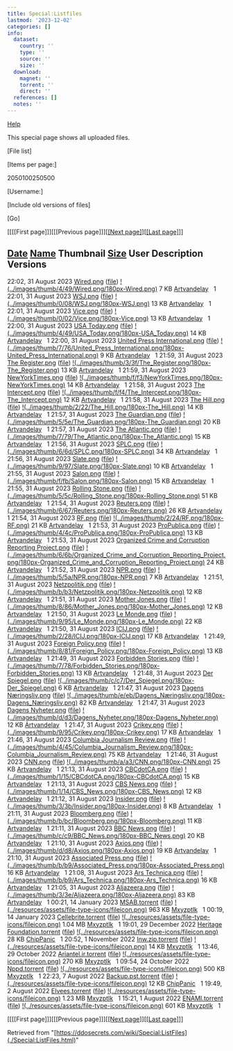 ```yaml
---
title: Special:Listfiles
lastmod: '2023-12-02'
categories: []
info:
  dataset:
    country: ''
    type: ''
    source: ''
    size: ''
  download:
    magnet: ''
    torrent: ''
    direct: ''
  references: []
  notes: ''
---
```




[Help](https://www.mediawiki.org/wiki/Special:MyLanguage/Help:Managing_files)

This special page shows all uploaded files.

[File
list]

[Items per page:]

2050100250500

[Username:]

[Include old versions of
files]

[Go]

[[[[First
page]]][[[Previous
page]]][[[Next
page]](../index.php%3Ftitle=Special:ListFiles&offset=20220801152140%7CENAMI.torrent.html)][[[Last
page]](../index.php%3Ftitle=Special:ListFiles&dir=prev.html)]]

[Date](../index.php%3Ftitle=Special:ListFiles&sort=img_timestamp&limit=50&asc=1&desc=.html "Sort ascending") [Name](../index.php%3Ftitle=Special:ListFiles&sort=img_name&limit=50.html "Special:ListFiles") Thumbnail [Size](../index.php%3Ftitle=Special:ListFiles&sort=img_size&limit=50.html "Special:ListFiles") User Description Versions
---
22:02, 31 August 2023 [Wired.png](./File:Wired.png.html "File:Wired.png") ([file](../images/4/49/Wired.png)) [!(../images/thumb/4/49/Wired.png/180px-Wired.png)](./File:Wired.png.html) 7 KB [Artvandelay](../index.php%3Ftitle=User:Artvandelay&action=edit&redlink=1.html "User:Artvandelay (page does not exist)")   1
22:01, 31 August 2023 [WSJ.png](./File:WSJ.png.html "File:WSJ.png") ([file](../images/0/08/WSJ.png)) [!(../images/thumb/0/08/WSJ.png/180px-WSJ.png)](./File:WSJ.png.html) 13 KB [Artvandelay](../index.php%3Ftitle=User:Artvandelay&action=edit&redlink=1.html "User:Artvandelay (page does not exist)")   1
22:01, 31 August 2023 [Vice.png](./File:Vice.png.html "File:Vice.png") ([file](../images/0/02/Vice.png)) [!(../images/thumb/0/02/Vice.png/180px-Vice.png)](./File:Vice.png.html) 13 KB [Artvandelay](../index.php%3Ftitle=User:Artvandelay&action=edit&redlink=1.html "User:Artvandelay (page does not exist)")   1
22:00, 31 August 2023 [USA Today.png](./File:USA_Today.png.html "File:USA Today.png") ([file](../images/4/49/USA_Today.png)) [!(../images/thumb/4/49/USA_Today.png/180px-USA_Today.png)](./File:USA_Today.png.html) 14 KB [Artvandelay](../index.php%3Ftitle=User:Artvandelay&action=edit&redlink=1.html "User:Artvandelay (page does not exist)")   1
22:00, 31 August 2023 [United Press International.png](./File:United_Press_International.png.html "File:United Press International.png") ([file](../images/7/76/United_Press_International.png)) [!(../images/thumb/7/76/United_Press_International.png/180px-United_Press_International.png)](./File:United_Press_International.png.html) 9 KB [Artvandelay](../index.php%3Ftitle=User:Artvandelay&action=edit&redlink=1.html "User:Artvandelay (page does not exist)")   1
21:59, 31 August 2023 [The Register.png](./File:The_Register.png.html "File:The Register.png") ([file](../images/3/3f/The_Register.png)) [!(../images/thumb/3/3f/The_Register.png/180px-The_Register.png)](./File:The_Register.png.html) 13 KB [Artvandelay](../index.php%3Ftitle=User:Artvandelay&action=edit&redlink=1.html "User:Artvandelay (page does not exist)")   1
21:59, 31 August 2023 [NewYorkTimes.png](./File:NewYorkTimes.png.html "File:NewYorkTimes.png") ([file](../images/f/f3/NewYorkTimes.png)) [!(../images/thumb/f/f3/NewYorkTimes.png/180px-NewYorkTimes.png)](./File:NewYorkTimes.png.html) 14 KB [Artvandelay](../index.php%3Ftitle=User:Artvandelay&action=edit&redlink=1.html "User:Artvandelay (page does not exist)")   1
21:58, 31 August 2023 [The Intercept.png](./File:The_Intercept.png.html "File:The Intercept.png") ([file](../images/f/f4/The_Intercept.png)) [!(../images/thumb/f/f4/The_Intercept.png/180px-The_Intercept.png)](./File:The_Intercept.png.html) 12 KB [Artvandelay](../index.php%3Ftitle=User:Artvandelay&action=edit&redlink=1.html "User:Artvandelay (page does not exist)")   1
21:58, 31 August 2023 [The Hill.png](./File:The_Hill.png.html "File:The Hill.png") ([file](../images/2/22/The_Hill.png)) [!(../images/thumb/2/22/The_Hill.png/180px-The_Hill.png)](./File:The_Hill.png.html) 14 KB [Artvandelay](../index.php%3Ftitle=User:Artvandelay&action=edit&redlink=1.html "User:Artvandelay (page does not exist)")   1
21:57, 31 August 2023 [The Guardian.png](./File:The_Guardian.png.html "File:The Guardian.png") ([file](../images/5/5e/The_Guardian.png)) [!(../images/thumb/5/5e/The_Guardian.png/180px-The_Guardian.png)](./File:The_Guardian.png.html) 20 KB [Artvandelay](../index.php%3Ftitle=User:Artvandelay&action=edit&redlink=1.html "User:Artvandelay (page does not exist)")   1
21:57, 31 August 2023 [The Atlantic.png](./File:The_Atlantic.png.html "File:The Atlantic.png") ([file](../images/7/79/The_Atlantic.png)) [!(../images/thumb/7/79/The_Atlantic.png/180px-The_Atlantic.png)](./File:The_Atlantic.png.html) 15 KB [Artvandelay](../index.php%3Ftitle=User:Artvandelay&action=edit&redlink=1.html "User:Artvandelay (page does not exist)")   1
21:56, 31 August 2023 [SPLC.png](./File:SPLC.png.html "File:SPLC.png") ([file](../images/6/6d/SPLC.png)) [!(../images/thumb/6/6d/SPLC.png/180px-SPLC.png)](./File:SPLC.png.html) 34 KB [Artvandelay](../index.php%3Ftitle=User:Artvandelay&action=edit&redlink=1.html "User:Artvandelay (page does not exist)")   1
21:56, 31 August 2023 [Slate.png](./File:Slate.png.html "File:Slate.png") ([file](../images/9/97/Slate.png)) [!(../images/thumb/9/97/Slate.png/180px-Slate.png)](./File:Slate.png.html) 10 KB [Artvandelay](../index.php%3Ftitle=User:Artvandelay&action=edit&redlink=1.html "User:Artvandelay (page does not exist)")   1
21:55, 31 August 2023 [Salon.png](./File:Salon.png.html "File:Salon.png") ([file](../images/f/fb/Salon.png)) [!(../images/thumb/f/fb/Salon.png/180px-Salon.png)](./File:Salon.png.html) 15 KB [Artvandelay](../index.php%3Ftitle=User:Artvandelay&action=edit&redlink=1.html "User:Artvandelay (page does not exist)")   1
21:55, 31 August 2023 [Rolling Stone.png](./File:Rolling_Stone.png.html "File:Rolling Stone.png") ([file](../images/5/5c/Rolling_Stone.png)) [!(../images/thumb/5/5c/Rolling_Stone.png/180px-Rolling_Stone.png)](./File:Rolling_Stone.png.html) 51 KB [Artvandelay](../index.php%3Ftitle=User:Artvandelay&action=edit&redlink=1.html "User:Artvandelay (page does not exist)")   1
21:54, 31 August 2023 [Reuters.png](./File:Reuters.png.html "File:Reuters.png") ([file](../images/6/67/Reuters.png)) [!(../images/thumb/6/67/Reuters.png/180px-Reuters.png)](./File:Reuters.png.html) 26 KB [Artvandelay](../index.php%3Ftitle=User:Artvandelay&action=edit&redlink=1.html "User:Artvandelay (page does not exist)")   1
21:54, 31 August 2023 [RF.png](./File:RF.png.html "File:RF.png") ([file](../images/2/24/RF.png)) [!(../images/thumb/2/24/RF.png/180px-RF.png)](./File:RF.png.html) 21 KB [Artvandelay](../index.php%3Ftitle=User:Artvandelay&action=edit&redlink=1.html "User:Artvandelay (page does not exist)")   1
21:53, 31 August 2023 [ProPublica.png](./File:ProPublica.png.html "File:ProPublica.png") ([file](../images/4/4c/ProPublica.png)) [!(../images/thumb/4/4c/ProPublica.png/180px-ProPublica.png)](./File:ProPublica.png.html) 13 KB [Artvandelay](../index.php%3Ftitle=User:Artvandelay&action=edit&redlink=1.html "User:Artvandelay (page does not exist)")   1
21:53, 31 August 2023 [Organized Crime and Corruption Reporting Project.png](./File:Organized_Crime_and_Corruption_Reporting_Project.png.html "File:Organized Crime and Corruption Reporting Project.png") ([file](../images/6/6b/Organized_Crime_and_Corruption_Reporting_Project.png)) [!(../images/thumb/6/6b/Organized_Crime_and_Corruption_Reporting_Project.png/180px-Organized_Crime_and_Corruption_Reporting_Project.png)](./File:Organized_Crime_and_Corruption_Reporting_Project.png.html) 24 KB [Artvandelay](../index.php%3Ftitle=User:Artvandelay&action=edit&redlink=1.html "User:Artvandelay (page does not exist)")   1
21:52, 31 August 2023 [NPR.png](./File:NPR.png.html "File:NPR.png") ([file](../images/5/5a/NPR.png)) [!(../images/thumb/5/5a/NPR.png/180px-NPR.png)](./File:NPR.png.html) 7 KB [Artvandelay](../index.php%3Ftitle=User:Artvandelay&action=edit&redlink=1.html "User:Artvandelay (page does not exist)")   1
21:51, 31 August 2023 [Netzpolitik.png](./File:Netzpolitik.png.html "File:Netzpolitik.png") ([file](../images/b/b3/Netzpolitik.png)) [!(../images/thumb/b/b3/Netzpolitik.png/180px-Netzpolitik.png)](./File:Netzpolitik.png.html) 12 KB [Artvandelay](../index.php%3Ftitle=User:Artvandelay&action=edit&redlink=1.html "User:Artvandelay (page does not exist)")   1
21:51, 31 August 2023 [Mother Jones.png](./File:Mother_Jones.png.html "File:Mother Jones.png") ([file](../images/8/86/Mother_Jones.png)) [!(../images/thumb/8/86/Mother_Jones.png/180px-Mother_Jones.png)](./File:Mother_Jones.png.html) 12 KB [Artvandelay](../index.php%3Ftitle=User:Artvandelay&action=edit&redlink=1.html "User:Artvandelay (page does not exist)")   1
21:50, 31 August 2023 [Le Monde.png](./File:Le_Monde.png.html "File:Le Monde.png") ([file](../images/9/95/Le_Monde.png)) [!(../images/thumb/9/95/Le_Monde.png/180px-Le_Monde.png)](./File:Le_Monde.png.html) 22 KB [Artvandelay](../index.php%3Ftitle=User:Artvandelay&action=edit&redlink=1.html "User:Artvandelay (page does not exist)")   1
21:50, 31 August 2023 [ICIJ.png](./File:ICIJ.png.html "File:ICIJ.png") ([file](../images/2/28/ICIJ.png)) [!(../images/thumb/2/28/ICIJ.png/180px-ICIJ.png)](./File:ICIJ.png.html) 17 KB [Artvandelay](../index.php%3Ftitle=User:Artvandelay&action=edit&redlink=1.html "User:Artvandelay (page does not exist)")   1
21:49, 31 August 2023 [Foreign Policy.png](./File:Foreign_Policy.png.html "File:Foreign Policy.png") ([file](../images/8/81/Foreign_Policy.png)) [!(../images/thumb/8/81/Foreign_Policy.png/180px-Foreign_Policy.png)](./File:Foreign_Policy.png.html) 13 KB [Artvandelay](../index.php%3Ftitle=User:Artvandelay&action=edit&redlink=1.html "User:Artvandelay (page does not exist)")   1
21:49, 31 August 2023 [Forbidden Stories.png](./File:Forbidden_Stories.png.html "File:Forbidden Stories.png") ([file](../images/7/78/Forbidden_Stories.png)) [!(../images/thumb/7/78/Forbidden_Stories.png/180px-Forbidden_Stories.png)](./File:Forbidden_Stories.png.html) 13 KB [Artvandelay](../index.php%3Ftitle=User:Artvandelay&action=edit&redlink=1.html "User:Artvandelay (page does not exist)")   1
21:48, 31 August 2023 [Der Spiegel.png](./File:Der_Spiegel.png.html "File:Der Spiegel.png") ([file](../images/c/c7/Der_Spiegel.png)) [!(../images/thumb/c/c7/Der_Spiegel.png/180px-Der_Spiegel.png)](./File:Der_Spiegel.png.html) 6 KB [Artvandelay](../index.php%3Ftitle=User:Artvandelay&action=edit&redlink=1.html "User:Artvandelay (page does not exist)")   1
21:47, 31 August 2023 [Dagens Næringsliv.png](./File:Dagens_Næringsliv.png.html "File:Dagens Næringsliv.png") ([file](../images/e/eb/Dagens_Næringsliv.png)) [!(../images/thumb/e/eb/Dagens_Næringsliv.png/180px-Dagens_Næringsliv.png)](./File:Dagens_Næringsliv.png.html) 82 KB [Artvandelay](../index.php%3Ftitle=User:Artvandelay&action=edit&redlink=1.html "User:Artvandelay (page does not exist)")   1
21:47, 31 August 2023 [Dagens Nyheter.png](./File:Dagens_Nyheter.png.html "File:Dagens Nyheter.png") ([file](../images/d/d3/Dagens_Nyheter.png)) [!(../images/thumb/d/d3/Dagens_Nyheter.png/180px-Dagens_Nyheter.png)](./File:Dagens_Nyheter.png.html) 12 KB [Artvandelay](../index.php%3Ftitle=User:Artvandelay&action=edit&redlink=1.html "User:Artvandelay (page does not exist)")   1
21:47, 31 August 2023 [Crikey.png](./File:Crikey.png.html "File:Crikey.png") ([file](../images/9/95/Crikey.png)) [!(../images/thumb/9/95/Crikey.png/180px-Crikey.png)](./File:Crikey.png.html) 17 KB [Artvandelay](../index.php%3Ftitle=User:Artvandelay&action=edit&redlink=1.html "User:Artvandelay (page does not exist)")   1
21:46, 31 August 2023 [Columbia Journalism Review.png](./File:Columbia_Journalism_Review.png.html "File:Columbia Journalism Review.png") ([file](../images/4/45/Columbia_Journalism_Review.png)) [!(../images/thumb/4/45/Columbia_Journalism_Review.png/180px-Columbia_Journalism_Review.png)](./File:Columbia_Journalism_Review.png.html) 75 KB [Artvandelay](../index.php%3Ftitle=User:Artvandelay&action=edit&redlink=1.html "User:Artvandelay (page does not exist)")   1
21:46, 31 August 2023 [CNN.png](./File:CNN.png.html "File:CNN.png") ([file](../images/a/a3/CNN.png)) [!(../images/thumb/a/a3/CNN.png/180px-CNN.png)](./File:CNN.png.html) 25 KB [Artvandelay](../index.php%3Ftitle=User:Artvandelay&action=edit&redlink=1.html "User:Artvandelay (page does not exist)")   1
21:13, 31 August 2023 [CBCdotCA.png](./File:CBCdotCA.png.html "File:CBCdotCA.png") ([file](../images/1/15/CBCdotCA.png)) [!(../images/thumb/1/15/CBCdotCA.png/180px-CBCdotCA.png)](./File:CBCdotCA.png.html) 15 KB [Artvandelay](../index.php%3Ftitle=User:Artvandelay&action=edit&redlink=1.html "User:Artvandelay (page does not exist)")   1
21:13, 31 August 2023 [CBS News.png](./File:CBS_News.png.html "File:CBS News.png") ([file](../images/1/14/CBS_News.png)) [!(../images/thumb/1/14/CBS_News.png/180px-CBS_News.png)](./File:CBS_News.png.html) 12 KB [Artvandelay](../index.php%3Ftitle=User:Artvandelay&action=edit&redlink=1.html "User:Artvandelay (page does not exist)")   1
21:12, 31 August 2023 [Insider.png](./File:Insider.png.html "File:Insider.png") ([file](../images/3/3b/Insider.png)) [!(../images/thumb/3/3b/Insider.png/180px-Insider.png)](./File:Insider.png.html) 8 KB [Artvandelay](../index.php%3Ftitle=User:Artvandelay&action=edit&redlink=1.html "User:Artvandelay (page does not exist)")   1
21:11, 31 August 2023 [Bloomberg.png](./File:Bloomberg.png.html "File:Bloomberg.png") ([file](../images/b/bc/Bloomberg.png)) [!(../images/thumb/b/bc/Bloomberg.png/180px-Bloomberg.png)](./File:Bloomberg.png.html) 11 KB [Artvandelay](../index.php%3Ftitle=User:Artvandelay&action=edit&redlink=1.html "User:Artvandelay (page does not exist)")   1
21:11, 31 August 2023 [BBC News.png](./File:BBC_News.png.html "File:BBC News.png") ([file](../images/c/c9/BBC_News.png)) [!(../images/thumb/c/c9/BBC_News.png/180px-BBC_News.png)](./File:BBC_News.png.html) 20 KB [Artvandelay](../index.php%3Ftitle=User:Artvandelay&action=edit&redlink=1.html "User:Artvandelay (page does not exist)")   1
21:10, 31 August 2023 [Axios.png](./File:Axios.png.html "File:Axios.png") ([file](../images/d/d8/Axios.png)) [!(../images/thumb/d/d8/Axios.png/180px-Axios.png)](./File:Axios.png.html) 19 KB [Artvandelay](../index.php%3Ftitle=User:Artvandelay&action=edit&redlink=1.html "User:Artvandelay (page does not exist)")   1
21:10, 31 August 2023 [Associated Press.png](./File:Associated_Press.png.html "File:Associated Press.png") ([file](../images/b/b9/Associated_Press.png)) [!(../images/thumb/b/b9/Associated_Press.png/180px-Associated_Press.png)](./File:Associated_Press.png.html) 16 KB [Artvandelay](../index.php%3Ftitle=User:Artvandelay&action=edit&redlink=1.html "User:Artvandelay (page does not exist)")   1
21:08, 31 August 2023 [Ars Technica.png](./File:Ars_Technica.png.html "File:Ars Technica.png") ([file](../images/b/b9/Ars_Technica.png)) [!(../images/thumb/b/b9/Ars_Technica.png/180px-Ars_Technica.png)](./File:Ars_Technica.png.html) 16 KB [Artvandelay](../index.php%3Ftitle=User:Artvandelay&action=edit&redlink=1.html "User:Artvandelay (page does not exist)")   1
21:05, 31 August 2023 [Aljazeera.png](./File:Aljazeera.png.html "File:Aljazeera.png") ([file](../images/3/3e/Aljazeera.png)) [!(../images/thumb/3/3e/Aljazeera.png/180px-Aljazeera.png)](./File:Aljazeera.png.html) 83 KB [Artvandelay](../index.php%3Ftitle=User:Artvandelay&action=edit&redlink=1.html "User:Artvandelay (page does not exist)")   1
00:21, 14 January 2023 [MSAB.torrent](./File:MSAB.torrent.html "File:MSAB.torrent") ([file](../images/9/92/MSAB.torrent)) [!(../resources/assets/file-type-icons/fileicon.png)](./File:MSAB.torrent.html) 963 KB [Mxyzptlk](../index.php%3Ftitle=User:Mxyzptlk&action=edit&redlink=1.html "User:Mxyzptlk (page does not exist)")   1
00:19, 14 January 2023 [Cellebrite.torrent](./File:Cellebrite.torrent.html "File:Cellebrite.torrent") ([file](../images/c/c6/Cellebrite.torrent)) [!(../resources/assets/file-type-icons/fileicon.png)](./File:Cellebrite.torrent.html) 1.04 MB [Mxyzptlk](../index.php%3Ftitle=User:Mxyzptlk&action=edit&redlink=1.html "User:Mxyzptlk (page does not exist)")   1
19:01, 29 December 2022 [Heritage Foundation.torrent](./File:Heritage_Foundation.torrent.html "File:Heritage Foundation.torrent") ([file](../images/7/7f/Heritage_Foundation.torrent)) [!(../resources/assets/file-type-icons/fileicon.png)](./File:Heritage_Foundation.torrent.html) 28 KB [ChipPanic](../index.php%3Ftitle=User:ChipPanic&action=edit&redlink=1.html "User:ChipPanic (page does not exist)")   1
20:52, 1 November 2022 [Inw.zip.torrent](./File:Inw.zip.torrent.html "File:Inw.zip.torrent") ([file](../images/d/df/Inw.zip.torrent)) [!(../resources/assets/file-type-icons/fileicon.png)](./File:Inw.zip.torrent.html) 14 KB [Mxyzptlk](../index.php%3Ftitle=User:Mxyzptlk&action=edit&redlink=1.html "User:Mxyzptlk (page does not exist)")   1
13:46, 29 October 2022 [Ariantel.ir.torrent](./File:Ariantel.ir.torrent.html "File:Ariantel.ir.torrent") ([file](../images/e/e5/Ariantel.ir.torrent)) [!(../resources/assets/file-type-icons/fileicon.png)](./File:Ariantel.ir.torrent.html) 270 KB [Mxyzptlk](../index.php%3Ftitle=User:Mxyzptlk&action=edit&redlink=1.html "User:Mxyzptlk (page does not exist)")   1
09:54, 24 October 2022 [Nppd.torrent](./File:Nppd.torrent.html "File:Nppd.torrent") ([file](../images/e/ee/Nppd.torrent)) [!(../resources/assets/file-type-icons/fileicon.png)](./File:Nppd.torrent.html) 500 KB [Mxyzptlk](../index.php%3Ftitle=User:Mxyzptlk&action=edit&redlink=1.html "User:Mxyzptlk (page does not exist)")   1
22:23, 7 August 2022 [Backup.pst.torrent](./File:Backup.pst.torrent.html "File:Backup.pst.torrent") ([file](../images/2/2f/Backup.pst.torrent)) [!(../resources/assets/file-type-icons/fileicon.png)](./File:Backup.pst.torrent.html) 12 KB [ChipPanic](../index.php%3Ftitle=User:ChipPanic&action=edit&redlink=1.html "User:ChipPanic (page does not exist)")   1
19:49, 2 August 2022 [Elvees.torrent](./File:Elvees.torrent.html "File:Elvees.torrent") ([file](../images/7/7f/Elvees.torrent)) [!(../resources/assets/file-type-icons/fileicon.png)](./File:Elvees.torrent.html) 1.23 MB [Mxyzptlk](../index.php%3Ftitle=User:Mxyzptlk&action=edit&redlink=1.html "User:Mxyzptlk (page does not exist)")   1
15:21, 1 August 2022 [ENAMI.torrent](./File:ENAMI.torrent.html "File:ENAMI.torrent") ([file](../images/f/f1/ENAMI.torrent)) [!(../resources/assets/file-type-icons/fileicon.png)](./File:ENAMI.torrent.html) 601 KB [Mxyzptlk](../index.php%3Ftitle=User:Mxyzptlk&action=edit&redlink=1.html "User:Mxyzptlk (page does not exist)")   1

[[[[First
page]]][[[Previous
page]]][[[Next
page]](../index.php%3Ftitle=Special:ListFiles&offset=20220801152140%7CENAMI.torrent.html)][[[Last
page]](../index.php%3Ftitle=Special:ListFiles&dir=prev.html)]]

Retrieved from
"[https://ddosecrets.com/wiki/Special:ListFiles](./Special:ListFiles.html)"

